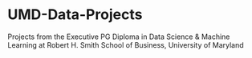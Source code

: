 # UMD-Data-Projects
Projects from the Executive PG Diploma in Data Science &amp; Machine Learning at Robert H. Smith School of Business, University of Maryland
